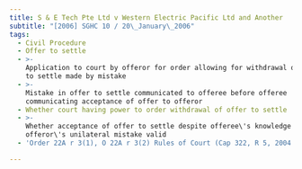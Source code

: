 ```yaml
---
title: S & E Tech Pte Ltd v Western Electric Pacific Ltd and Another
subtitle: "[2006] SGHC 10 / 20\_January\_2006"
tags:
  - Civil Procedure
  - Offer to settle
  - >-
    Application to court by offeror for order allowing for withdrawal of offer
    to settle made by mistake
  - >-
    Mistake in offer to settle communicated to offeree before offeree
    communicating acceptance of offer to offeror
  - Whether court having power to order withdrawal of offer to settle
  - >-
    Whether acceptance of offer to settle despite offeree\'s knowledge of
    offeror\'s unilateral mistake valid
  - 'Order 22A r 3(1), O 22A r 3(2) Rules of Court (Cap 322, R 5, 2004 Rev Ed)'

---
```


